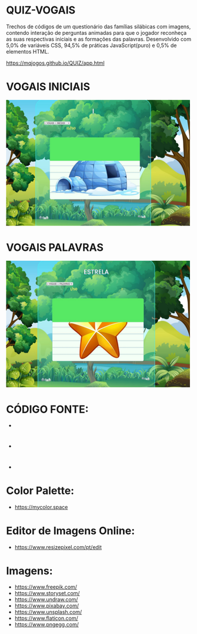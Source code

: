 # QUIZ-VOGAIS
Trechos de códigos de um questionário das famílias silábicas com imagens, contendo interação de perguntas animadas para que o jogador reconheça as suas respectivas iniciais e as formações das palavras. Desenvolvido com 5,0% de variáveis CSS, 94,5% de práticas JavaScript(puro) e 0,5% de elementos HTML.

https://mqjogos.github.io/QUIZ/app.html

<h1>VOGAIS INICIAIS</h1>
<img src="001.jpg" width="500px" src="Ilustração de um iglu azul em uma folha de caderno">

<h1>VOGAIS PALAVRAS</h1>
<img src="002.jpg" width="500px" src="Ilustração de uma estrela dourada em uma folha de cederno">
  
# CÓDIGO FONTE:
 - 
#
 - 
#
 - 
#


# Color Palette:
 - https://mycolor.space

# Editor de Imagens Online:
 - https://www.resizepixel.com/pt/edit

# Imagens:
- https://www.freepik.com/
- https://www.storyset.com/
- https://www.undraw.com/
- https://www.pixabay.com/
- https://www.unsplash.com/
- https://www.flaticon.com/
- https://www.pngegg.com/
